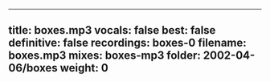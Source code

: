 
---
title: boxes.mp3
vocals: false
best: false
definitive: false
recordings: boxes-0
filename: boxes.mp3
mixes: boxes-mp3
folder: 2002-04-06/boxes
weight: 0
---

